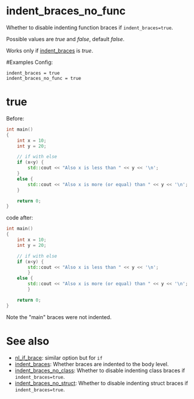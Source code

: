 # indent_braces_no_func

Whether to disable indenting function braces if `indent_braces=true`.

Possible values are _true_ and _false_, default _false_.

Works only if [indent_braces](indent_braces.md) is _true_.

#Examples
Config:
```
indent_braces = true
indent_braces_no_func = true
```

# true
Before:
```cpp
int main()
{
	int x = 10;
	int y = 20;

	// if with else
	if (x<y) {
		std::cout << "Also x is less than " << y << '\n';
	}
	else {
		std::cout << "Also x is more (or equal) than " << y << '\n';
	}

	return 0;
}
```

code after:
```cpp
int main()
{
	int x = 10;
	int y = 20;

	// if with else
	if (x<y) {
		std::cout << "Also x is less than " << y << '\n';
		}
	else {
		std::cout << "Also x is more (or equal) than " << y << '\n';
		}

	return 0;
}
```
Note the "main" braces were not indented.

# See also

* [nl_if_brace](../newline_options/nl_if_brace.md): similar option but for `if`
* [indent_braces](indent_braces.md): Whether braces are indented to the body level.
* [indent_braces_no_class](indent_braces_no_class.md): Whether to disable indenting class braces if `indent_braces=true`.
* [indent_braces_no_struct](indent_braces_no_struct.md): Whether to disable indenting struct braces if `indent_braces=true`.
